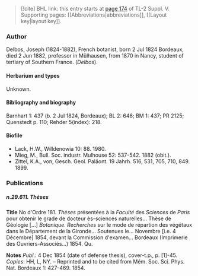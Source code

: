 > [!cite] BHL link: this entry starts at [page 174](https://www.biodiversitylibrary.org/item/103833#page/186/mode/1up) of TL-2 Suppl. V.
> Supporting pages: [[Abbreviations|abbreviations]], [[Layout key|layout key]].

### Author

Delbos, Joseph (1824-1882), French botanist, born 2 Jul 1824 Bordeaux, died 2 Jun 1882, professor in Mülhausen, from 1870 in Nancy, student of tertiary of Southern France. (*Delbos*).

#### Herbarium and types

Unknown.

#### Bibliography and biography

Barnhart 1: 437 (b. 2 Jul 1824, Bordeaux); BL 2: 646; BM 1: 437; PR 2125; Quenstedt p. 110; Rehder 5(index): 218.

#### Biofile

- Lack, H.W., Willdenowia 10: 88. 1980.
- Mieg, M., Bull. Soc. industr. Mulhouse 52: 537-542. 1882 (obit.).
- Zittel, K.A., von, Gesch. Geol. Paläont. 19 Jahrh. 516, 531, 705, 710, 849. 1899.

### Publications

##### n.29.611. Thèses

**Title**
No d'Ordre 181. *Thèses* présentées à la *Faculté* des *Sciences* de *Paris* pour obtenir le grade de docteur ès-sciences naturelles... Thèse de Géologie \[...\] *Botanique*. *Recherches* sur le mode de répartion des végétaux dans le Département de la Gironde... Soutenues le... Novembre \[i.e. 4 Décembre\] 1854, devant la Commission d'examen... Bordeaux (Imprimerie des Ouvriers-Associés...) 1854. Qu.

**Notes**
*Publ*.: 4 Dec 1854 (date of defense thesis), cover-t.p., p. \[1\]-45. *Copies*: HH, L, NY. – Reprinted and to be cited from Mém. Soc. Sci. Phys. Nat. Bordeaux 1: 427-469. 1854.

